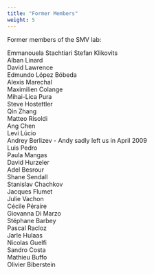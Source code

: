 ```yaml
---
title: "Former Members"
weight: 5
---
```


Former members of the SMV lab:

Emmanouela Stachtiari
Stefan Klikovits  
Alban Linard  
David Lawrence  
Edmundo López Bóbeda  
Alexis Marechal  
Maximilien Colange  
Mihai-Lica Pura  
Steve Hostettler  
Qin Zhang  
Matteo Risoldi  
Ang Chen  
Levi Lúcio  
Andrey Berlizev - Andy sadly left us in April 2009  
Luis Pedro  
Paula Mangas  
David Hurzeler  
Adel Besrour  
Shane Sendall  
Stanislav Chachkov  
Jacques Flumet  
Julie Vachon  
Cécile Péraire  
Giovanna Di Marzo  
Stéphane Barbey  
Pascal Racloz  
Jarle Hulaas  
Nicolas Guelfi  
Sandro Costa  
Mathieu Buffo  
Olivier Biberstein  

